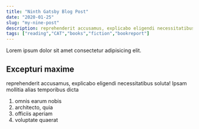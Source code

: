 ```yaml
---
title: "Ninth Gatsby Blog Post"
date: "2020-01-25"
slug: "my-nine-post"
description: reprehenderit accusamus, explicabo eligendi necessitatibus soluta! Ipsam mollitia alias temporibus dicta
tags: ["reading","CAT","books","fiction","bookreport"]
---
```


Lorem ipsum dolor sit amet consectetur adipisicing elit.

## Excepturi maxime

reprehenderit accusamus, explicabo eligendi necessitatibus soluta! Ipsam mollitia alias temporibus dicta

1. omnis earum nobis
2. architecto, quia
3. officiis aperiam
4. voluptate quaerat